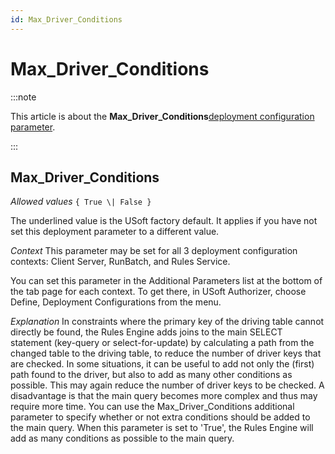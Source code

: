 ```yaml
---
id: Max_Driver_Conditions
---
```


# Max_Driver_Conditions

:::note

This article is about the **Max_Driver_Conditions**[deployment configuration parameter](/docs/Authorisation_and_access/Deployment_configurations/Deployment_configuration_parameters.md).

:::

## **Max_Driver_Conditions**

*Allowed values*
`{ True \| False }`

The underlined value is the USoft factory default. It applies if you have not set this deployment parameter to a different value.

*Context*
This parameter may be set for all 3 deployment configuration contexts: Client Server, RunBatch, and Rules Service.

You can set this parameter in the Additional Parameters list at the bottom of the tab page for each context. To get there, in USoft Authorizer, choose Define, Deployment Configurations from the menu.

*Explanation*
In constraints where the primary key of the driving table cannot directly be found, the Rules Engine adds joins to the main SELECT statement (key-query or select-for-update) by calculating a path from the changed table to the driving table, to reduce the number of driver keys that are checked. In some situations, it can be useful to add not only the (first) path found to the driver, but also to add as many other conditions as possible. This may again reduce the number of driver keys to be checked. A disadvantage is that the main query becomes more complex and thus may require more time. You can use the Max_Driver_Conditions additional parameter to specify whether or not extra conditions should be added to the main query.
When this parameter is set to 'True', the Rules Engine will add as many conditions as possible to the main query.